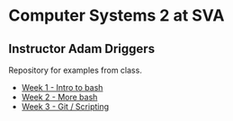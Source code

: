 # Computer Systems 2 at SVA
## Instructor Adam Driggers

Repository for examples from class.
- [Week 1 - Intro to bash](W1_intro_bash/)
- [Week 2 - More bash](W2_more_bash/)
- [Week 3 - Git / Scripting](W3_git_scripts/)
<!--- - Week 4 - No Class, Renderfarm Workshop --->
<!--- - [Week 5 - Scripting](W5_scripts_servers) --->
<!--- - [Week 6 and 7 - Scripting + servers](W6+W7_servers/) --->

